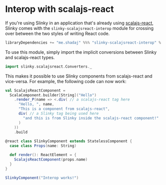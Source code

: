 # Interop with scalajs-react
If you're using Slinky in an application that's already using [scalajs-react](https://github.com/japgolly/scalajs-react), Slinky comes with the `slinky-scalajsreact-interop` module for crossing over between the two styles of writing React code.

```scala
libraryDependencies += "me.shadaj" %%% "slinky-scalajsreact-interop" % "0.2.0"
```

To use this module, simply import the implicit conversions between Slinky and scalajs-react types.

```scala
import slinky.scalajsreact.Converters._
```

This makes it possible to use Slinky components from scalajs-react and vice-versa. For example, the following code can now work:

```scala
val ScalajsReactComponent =
  ScalaComponent.builder[String]("Hello")
    .render_P(name => <.div( // a scalajs-react tag here
      "Hello, ", name,
      "This is a component from scalajs-react",
      div( // a Slinky tag being used here
        "and this is from Slinky inside the scalajs-react component!"
      )
    ))
    .build
    
@react class SlinkyComponent extends StatelessComponent {
  case class Props(name: String)

  def render(): ReactElement = {
    ScalajsReactComponent(props.name)
  }
}

SlinkyComponent("Interop works!")
```
